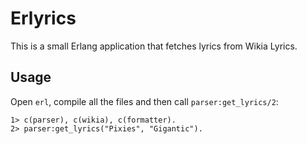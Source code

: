 Erlyrics
====
This is a small Erlang application that fetches lyrics from Wikia Lyrics.

Usage
---
Open `erl`, compile all the files and then call `parser:get_lyrics/2`:

    1> c(parser), c(wikia), c(formatter). 
    2> parser:get_lyrics("Pixies", "Gigantic").

